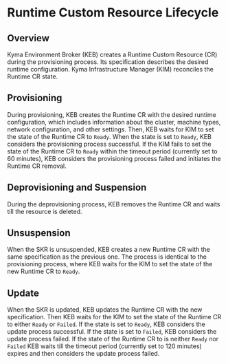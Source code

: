 # Runtime Custom Resource Lifecycle

## Overview

Kyma Environment Broker (KEB) creates a Runtime Custom Resource (CR) during the provisioning process. Its specification describes the desired runtime configuration. 
Kyma Infrastructure Manager (KIM) reconciles the Runtime CR state.

## Provisioning
During provisioning, KEB creates the Runtime CR with the desired runtime configuration, which includes information about the cluster, machine types, network configuration, and other settings.
Then, KEB waits for KIM to set the state of the Runtime CR to `Ready`. When the state is set to `Ready`, KEB considers the provisioning process successful.
If the KIM fails to set the state of the Runtime CR to `Ready` within the timeout period (currently set to 60 minutes), KEB considers the provisioning process failed and initiates the Runtime CR removal.

## Deprovisioning and Suspension
During the deprovisioning process, KEB removes the Runtime CR and waits till the resource is deleted.

## Unsuspension
When the SKR is unsuspended, KEB creates a new Runtime CR with the same specification as the previous one. The process is identical to the provisioning process, where KEB waits for the KIM to set the state of the new Runtime CR to `Ready`.

## Update
When the SKR is updated, KEB updates the Runtime CR with the new specification. Then KEB waits for the KIM to set the state of the Runtime CR to either `Ready` or `Failed`. If the state is set to `Ready`, KEB considers the update process successful. If the state is set to `Failed`, KEB considers the update process failed.
If the state of the Runtime CR to is neither `Ready` nor `Failed` KEB waits till the timeout period (currently set to 120 minutes) expires and then considers the update process failed.
